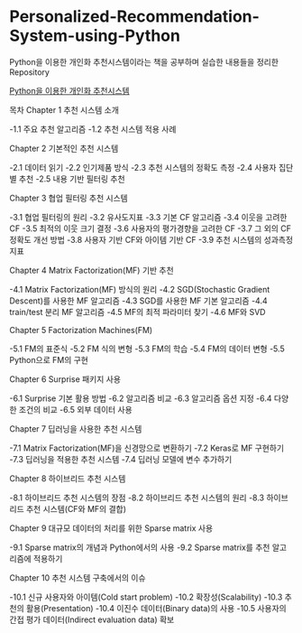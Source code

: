 # Personalized-Recommendation-System-using-Python
Python을 이용한 개인화 추천시스템이라는 책을 공부하며 실습한 내용들을 정리한 Repository

<a href = "https://www.yes24.com/Product/Goods/110328538">Python을 이용한 개인화 추천시스템</a>

목차
Chapter 1 추천 시스템 소개

-1.1 주요 추천 알고리즘
-1.2 추천 시스템 적용 사례

Chapter 2 기본적인 추천 시스템

-2.1 데이터 읽기
-2.2 인기제품 방식
-2.3 추천 시스템의 정확도 측정
-2.4 사용자 집단별 추천
-2.5 내용 기반 필터링 추천

Chapter 3 협업 필터링 추천 시스템

-3.1 협업 필터링의 원리
-3.2 유사도지표
-3.3 기본 CF 알고리즘
-3.4 이웃을 고려한 CF
-3.5 최적의 이웃 크기 결정
-3.6 사용자의 평가경향을 고려한 CF
-3.7 그 외의 CF 정확도 개선 방법
-3.8 사용자 기반 CF와 아이템 기반 CF
-3.9 추천 시스템의 성과측정지표

Chapter 4 Matrix Factorization(MF) 기반 추천

-4.1 Matrix Factorization(MF) 방식의 원리
-4.2 SGD(Stochastic Gradient Descent)를 사용한 MF 알고리즘
-4.3 SGD를 사용한 MF 기본 알고리즘
-4.4 train/test 분리 MF 알고리즘
-4.5 MF의 최적 파라미터 찾기
-4.6 MF와 SVD

Chapter 5 Factorization Machines(FM)

-5.1 FM의 표준식
-5.2 FM 식의 변형
-5.3 FM의 학습
-5.4 FM의 데이터 변형
-5.5 Python으로 FM의 구현

Chapter 6 Surprise 패키지 사용

-6.1 Surprise 기본 활용 방법
-6.2 알고리즘 비교
-6.3 알고리즘 옵션 지정
-6.4 다양한 조건의 비교
-6.5 외부 데이터 사용

Chapter 7 딥러닝을 사용한 추천 시스템

-7.1 Matrix Factorization(MF)을 신경망으로 변환하기
-7.2 Keras로 MF 구현하기
-7.3 딥러닝을 적용한 추천 시스템
-7.4 딥러닝 모델에 변수 추가하기

Chapter 8 하이브리드 추천 시스템

-8.1 하이브리드 추천 시스템의 장점
-8.2 하이브리드 추천 시스템의 원리
-8.3 하이브리드 추천 시스템(CF와 MF의 결합)

Chapter 9 대규모 데이터의 처리를 위한 Sparse matrix 사용

-9.1 Sparse matrix의 개념과 Python에서의 사용
-9.2 Sparse matrix를 추천 알고리즘에 적용하기

Chapter 10 추천 시스템 구축에서의 이슈

-10.1 신규 사용자와 아이템(Cold start problem)
-10.2 확장성(Scalability)
-10.3 추천의 활용(Presentation)
-10.4 이진수 데이터(Binary data)의 사용
-10.5 사용자의 간접 평가 데이터(Indirect evaluation data) 확보
